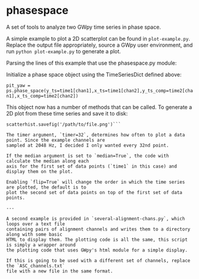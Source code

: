 # phasespace
A set of tools to analyze two GWpy time series in phase space.

A simple example to plot a 2D scatterplot can be found in `plot-example.py`. Replace the 
output file appropriately, source a GWpy user environment, and run `python plot-example.py` 
to generate a plot.

Parsing the lines of this example that use the phasespace.py module:

Initialize a phase space object using the TimeSeriesDict defined above:

`pit_yaw = ps.phase_space(y_ts=time1[chan1],x_ts=time1[chan2],y_ts_comp=time2[chan1],x_ts_comp=time2[chan2])`

This object now has a number of methods that can be called. To generate a 2D plot from these 
time series and save it to disk:

```scatterhist = pit_yaw.plot_2d_scatter_hist_comparison(timer=32,median=False,flip=True)
scatterhist.savefig('/path/to/file.png')```

The timer argument, `timer=32`, determines how often to plot a data point. Since the example channels are 
sampled at 2048 Hz, I decided I only wanted every 32nd point. 

If the median argument is set to `median=True`, the code with calculate the median along each 
axis for the first set of data points (`time1` in this case) and display them on the plot.

Enabling `flip=True` will change the order in which the time series are plotted, the default is to 
plot the second set of data points on top of the first set of data points.

---

A second example is provided in `several-alignment-chans.py`, which loops over a text file 
containing pairs of alignment channels and writes them to a directory along with some basic 
HTML to display them. The plotting code is all the same, this script is simply a wrapper around 
the plotting code that uses GWpy's html module for a simple display.

If this is going to be used with a different set of channels, replace the `ASC_channels.txt` 
file with a new file in the same format. 

